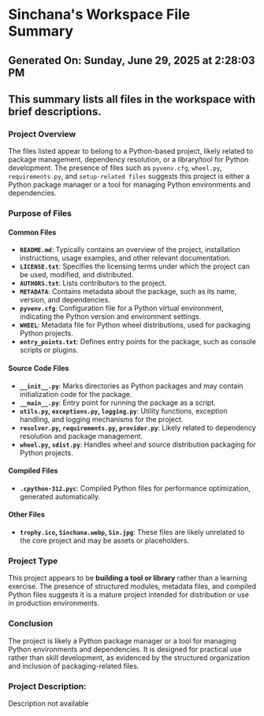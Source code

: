 # Sinchana's Workspace File Summary
## Generated On: Sunday, June 29, 2025 at 2:28:03 PM
This summary lists all files in the workspace with brief descriptions.
---
### Project Overview

The files listed appear to belong to a Python-based project, likely related to package management, dependency resolution, or a library/tool for Python development. The presence of files such as `pyvenv.cfg`, `wheel.py`, `requirements.py`, and `setup-related files` suggests this project is either a Python package manager or a tool for managing Python environments and dependencies.

### Purpose of Files

#### Common Files
- **`README.md`**: Typically contains an overview of the project, installation instructions, usage examples, and other relevant documentation.
- **`LICENSE.txt`**: Specifies the licensing terms under which the project can be used, modified, and distributed.
- **`AUTHORS.txt`**: Lists contributors to the project.
- **`METADATA`**: Contains metadata about the package, such as its name, version, and dependencies.
- **`pyvenv.cfg`**: Configuration file for a Python virtual environment, indicating the Python version and environment settings.
- **`WHEEL`**: Metadata file for Python wheel distributions, used for packaging Python projects.
- **`entry_points.txt`**: Defines entry points for the package, such as console scripts or plugins.

#### Source Code Files
- **`__init__.py`**: Marks directories as Python packages and may contain initialization code for the package.
- **`__main__.py`**: Entry point for running the package as a script.
- **`utils.py`, `exceptions.py`, `logging.py`**: Utility functions, exception handling, and logging mechanisms for the project.
- **`resolver.py`, `requirements.py`, `provider.py`**: Likely related to dependency resolution and package management.
- **`wheel.py`, `sdist.py`**: Handles wheel and source distribution packaging for Python projects.

#### Compiled Files
- **`.cpython-312.pyc`**: Compiled Python files for performance optimization, generated automatically.

#### Other Files
- **`trophy.ico`, `Sinchana.webp`, `Sin.jpg`**: These files are likely unrelated to the core project and may be assets or placeholders.

### Project Type
This project appears to be **building a tool or library** rather than a learning exercise. The presence of structured modules, metadata files, and compiled Python files suggests it is a mature project intended for distribution or use in production environments.

### Conclusion
The project is likely a Python package manager or a tool for managing Python environments and dependencies. It is designed for practical use rather than skill development, as evidenced by the structured organization and inclusion of packaging-related files. 
### Project Description:
 Description not available
